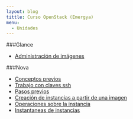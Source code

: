 ```yaml
---
layout: blog
tittle: Curso OpenStack (Emergya)
menu:
  - Unidades
---
```


###Glance

* [Administración de imágenes](imagenes)

###Nova

* [Conceptos previos](conceptos_previos)
* [Trabajo con claves ssh](claves_ssh)
* [Pasos previos](previos)
* [Creación de instancias a partir de una imagen](instancias1)
* [Operaciones sobre la instancia](operaciones)
* [Instantaneas de instancias](instantaneas)

